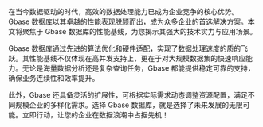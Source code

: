 在当今数据驱动的时代，高效的数据处理能力已成为企业竞争的核心优势。Gbase 数据库以其卓越的性能表现脱颖而出，成为众多企业的首选解决方案。本文将聚焦于 Gbase 数据库的性能基线，为您揭示其强大的技术实力与应用场景。

Gbase 数据库通过先进的算法优化和硬件适配，实现了数据处理速度的质的飞跃。其性能基线不仅体现在高并发支持上，更在于对大规模数据集的快速响应能力。无论是海量数据分析还是复杂查询任务，Gbase 都能提供稳定可靠的支持，确保业务连续性和效率提升。

此外，Gbase 还具备灵活的扩展性，可根据实际需求动态调整资源配置，满足不同规模企业的多样化需求。选择 Gbase 数据库，就是选择了未来发展的无限可能。立即行动，让您的企业在数据浪潮中占据先机！